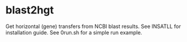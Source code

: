# blast2hgt
Get horizontal (gene) transfers from NCBI blast results. 
See INSATLL for installation guide. See 0run.sh for a simple run example. 

